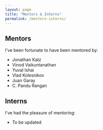 ```yaml
---
layout: page
title: "Mentors & Interns"
permalink: /mentors-interns/
---
```


## Mentors

I've been fortunate to have been mentored by:
- Jonathan Katz
- Vinod Vaikuntanathan
- Yuval Ishai
- Vlad Kolesnikov
- Juan Garay
- C. Pandu Rangan

## Interns

I've had the pleasure of mentoring:
- To be updated
